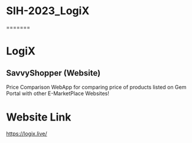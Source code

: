 # SIH-2023_LogiX
=======
# LogiX

## SavvyShopper (Website)

Price Comparison WebApp for comparing price of products listed on Gem Portal with other E-MarketPlace Websites!

# Website Link
https://logix.live/
